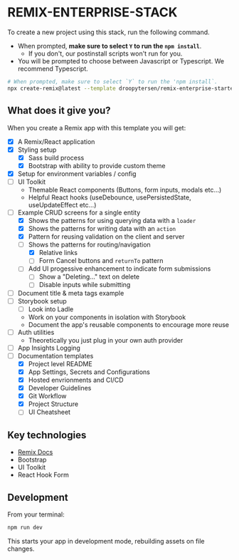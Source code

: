 # REMIX-ENTERPRISE-STACK

To create a new project using this stack, run the following command.

- When prompted, **make sure to select `Y` to run the `npm install`**.
  - If you don't, our postinstall scripts won't run for you.
- You will be prompted to choose between Javascript or Typescript. We recommend Typescript.

```sh
# When prompted, make sure to select `Y` to run the 'npm install`.
npx create-remix@latest --template droopytersen/remix-enterprise-starter
```

## What does it give you?

When you create a Remix app with this template you will get:

- [x] A Remix/React application
- [x] Styling setup
  - [x] Sass build process
  - [x] Bootstrap with ability to provide custom theme
- [x] Setup for environment variables / config
- [ ] UI Toolkit
  - Themable React components (Buttons, form inputs, modals etc...)
  - Helpful React hooks (useDebounce, usePersistedState, useUpdateEffect etc...)
- [ ] Example CRUD screens for a single entity
  - [x] Shows the patterns for using querying data with a `loader`
  - [x] Shows the patterns for writing data with an `action`
  - [x] Pattern for reusing validation on the client and server
  - [ ] Shows the patterns for routing/navigation
    - [x] Relative links
    - [ ] Form Cancel buttons and `returnTo` pattern
  - [ ] Add UI progessive enhancement to indicate form submissions
    - [ ] Show a "Deleting..." text on delete
    - [ ] Disable inputs while submitting
- [ ] Document title & meta tags example
- [ ] Storybook setup
  - [ ] Look into Ladle
  - Work on your components in isolation with Storybook
  - Document the app's reusable components to encourage more reuse
- [ ] Auth utilities
  - Theoretically you just plug in your own auth provider
- [ ] App Insights Logging
- [ ] Documentation templates
  - [x] Project level README
  - [x] App Settings, Secrets and Configurations
  - [x] Hosted envrionments and CI/CD
  - [x] Developer Guidelines
  - [x] Git Workflow
  - [x] Project Structure
  - [ ] UI Cheatsheet

## Key technologies

- [Remix Docs](https://remix.run/docs)
- Bootstrap
- UI Toolkit
- React Hook Form

## Development

From your terminal:

```sh
npm run dev
```

This starts your app in development mode, rebuilding assets on file changes.
